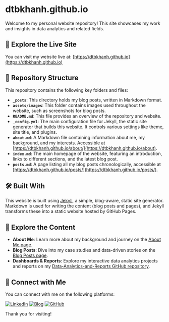 # dtbkhanh.github.io

Welcome to my personal website repository! This site showcases my work and insights in data analytics and related fields.

## 🚀 Explore the Live Site

You can visit my website live at: [https://dtbkhanh.github.io](https://dtbkhanh.github.io)

## 📂 Repository Structure

This repository contains the following key folders and files:

* **`_posts`**: This directory holds my blog posts, written in Markdown format.  
* **`assets/images`**: This folder contains images used throughout the website, such as screenshots for blog posts.
* **`README.md`**: This file provides an overview of the repository and website.
* **`_config.yml`**: The main configuration file for Jekyll, the static site generator that builds this website. It controls various settings like theme, site title, and plugins.
* **`about.md`**: A Markdown file containing information about me, my background, and my interests. Accessible at [https://dtbkhanh.github.io/about/](https://dtbkhanh.github.io/about).
* **`index.md`**: The main homepage of the website, featuring an introduction, links to different sections, and the latest blog post.
* **`posts.md`**: A page listing all my blog posts chronologically, accessible at [https://dtbkhanh.github.io/posts/](https://dtbkhanh.github.io/posts/).

## 🛠️ Built With

This website is built using [Jekyll](https://jekyllrb.com/), a simple, blog-aware, static site generator. Markdown is used for writing the content (blog posts and pages), and Jekyll transforms these into a static website hosted by GitHub Pages.

## 📌 Explore the Content

* **About Me**: Learn more about my background and journey on the [About Me page](https://dtbkhanh.github.io/about).
* **Blog Posts**: Dive into my case studies and data-driven stories on the [Blog Posts page](https://dtbkhanh.github.io/posts/).
* **Dashboards & Reports**: Explore my interactive data analytics projects and reports on my [Data-Analytics-and-Reports GitHub repository](https://github.com/dtbkhanh/Data-Analytics-and-Reports).

## 🤝 Connect with Me

You can connect with me on the following platforms:

[![LinkedIn](https://img.shields.io/badge/LinkedIn-0A66C2?style=for-the-badge&logo=linkedin&logoColor=white)](https://www.linkedin.com/in/dtbkhanh/) 
[![Blog](https://img.shields.io/badge/Blog-blue?style=for-the-badge&logo=bookstack&logoColor=white)](https://dtbkhanh.github.io/) 
[![GitHub](https://img.shields.io/badge/GitHub-181717?style=for-the-badge&logo=github&logoColor=white)](https://github.com/dtbkhanh)

Thank you for visiting!
